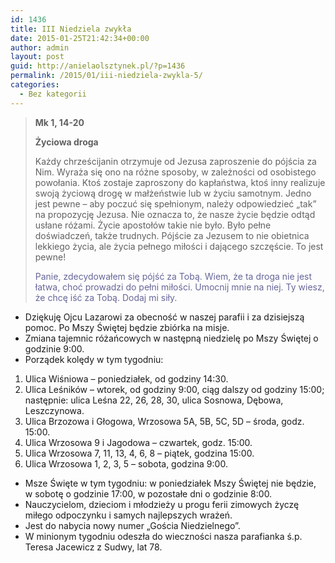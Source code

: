 ```yaml
---
id: 1436
title: III Niedziela zwykła
date: 2015-01-25T21:42:34+00:00
author: admin
layout: post
guid: http://anielaolsztynek.pl/?p=1436
permalink: /2015/01/iii-niedziela-zwykla-5/
categories:
  - Bez kategorii
---
```

> **Mk 1, 14-20**
> 
> **Życiowa droga**
> 
> Każdy chrześcijanin otrzymuje od Jezusa zaproszenie do pójścia za Nim. Wyraża się ono na różne sposoby, w zależności od osobistego powołania. Ktoś zostaje zaproszony do kapłaństwa, ktoś inny realizuje swoją życiową drogę w małżeństwie lub w życiu samotnym. Jedno jest pewne &#8211; aby poczuć się spełnionym, należy odpowiedzieć &#8222;tak&#8221; na propozycję Jezusa. Nie oznacza to, że nasze życie będzie odtąd usłane różami. Życie apostołów takie nie było. Było pełne doświadczeń, także trudnych. Pójście za Jezusem to nie obietnica lekkiego życia, ale życia pełnego miłości i dającego szczęście. To jest pewne!
> 
> <span style="color: #666699;">Panie, zdecydowałem się pójść za Tobą. Wiem, że ta droga nie jest łatwa, choć prowadzi do pełni miłości. Umocnij mnie na niej. Ty wiesz, że chcę iść za Tobą. Dodaj mi siły.</span>

  * Dziękuję Ojcu Lazarowi za obecność w naszej parafii i za dzisiejszą pomoc. Po Mszy Świętej będzie zbiórka na misje.
  * Zmiana tajemnic różańcowych w następną niedzielę po Mszy Świętej o godzinie 9:00.
  * Porządek kolędy w tym tygodniu:

<span style="font-size: 16px;"></p> 

<ol>
  <li>
    Ulica Wiśniowa &#8211; poniedziałek, od godziny 14:30.
  </li>
  <li>
    Ulica Leśników &#8211; wtorek, od godziny 9:00, ciąg dalszy od godziny 15:00; następnie: ulica Leśna 22, 26, 28, 30, ulica Sosnowa, Dębowa, Leszczynowa.
  </li>
  <li>
    Ulica Brzozowa i Głogowa, Wrzosowa 5A, 5B, 5C, 5D &#8211; środa, godz. 15:00.
  </li>
  <li>
    Ulica Wrzosowa 9 i Jagodowa &#8211; czwartek, godz. 15:00.
  </li>
  <li>
    Ulica Wrzosowa 7, 11, 13, 4, 6, 8 &#8211; piątek, godzina 15:00.
  </li>
  <li>
    Ulica Wrzosowa 1, 2, 3, 5 &#8211; sobota, godzina 9:00.
  </li>
</ol>

<ul>
  <li>
    Msze Święte w tym tygodniu: w poniedziałek Mszy Świętej nie będzie, w sobotę o godzinie 17:00, w pozostałe dni o godzinie 8:00.
  </li>
  <li>
    Nauczycielom, dzieciom i młodzieży u progu ferii zimowych życzę miłego odpoczynku i samych najlepszych wrażeń.
  </li>
  <li>
    Jest do nabycia nowy numer &#8222;Gościa Niedzielnego&#8221;.
  </li>
  <li>
    W minionym tygodniu odeszła do wieczności nasza parafianka ś.p. Teresa Jacewicz z Sudwy, lat 78.
  </li>
</ul>

<p>
  </span>
</p>